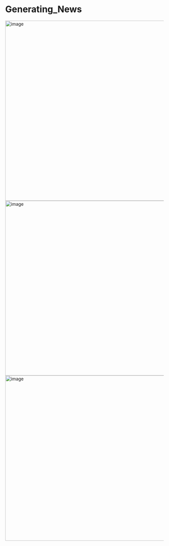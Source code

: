 # Generating_News

<img width="570" alt="image" src="https://github.com/user-attachments/assets/cf944b74-79a7-4c43-a4de-72bbcad0a27b" />
<img width="553" alt="image" src="https://github.com/user-attachments/assets/87ae895d-a48f-4a78-8781-39ae7bc55686" />
<img width="523" alt="image" src="https://github.com/user-attachments/assets/3ba39bf3-8ff0-40d9-a315-b07eda723077" />

